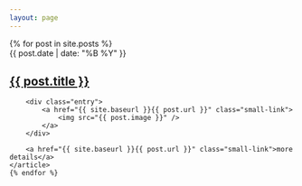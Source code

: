 ```yaml
---
layout: page
---
```


<div class="posts clearfix">
    {% for post in site.posts %}
    <article class="post">
        <div class="eyebrow">{{ post.date | date: "%B %Y" }}</div>
        <h1><a href="{{ site.baseurl }}{{ post.url }}">{{ post.title }}</a></h1>

        <div class="entry">
            <a href="{{ site.baseurl }}{{ post.url }}" class="small-link">
                <img src="{{ post.image }}" />
            </a>
        </div>

        <a href="{{ site.baseurl }}{{ post.url }}" class="small-link">more  details</a>
    </article>
    {% endfor %}
</div>
